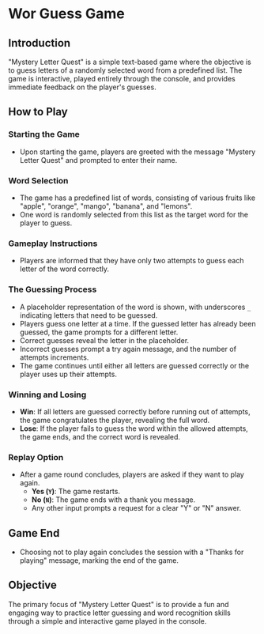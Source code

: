 # Wor Guess Game

## Introduction
"Mystery Letter Quest" is a simple text-based game where the objective is to guess letters of a randomly selected word from a predefined list. The game is interactive, played entirely through the console, and provides immediate feedback on the player's guesses.

## How to Play

### Starting the Game
- Upon starting the game, players are greeted with the message "Mystery Letter Quest" and prompted to enter their name.

### Word Selection
- The game has a predefined list of words, consisting of various fruits like "apple", "orange", "mango", "banana", and "lemons".
- One word is randomly selected from this list as the target word for the player to guess.

### Gameplay Instructions
- Players are informed that they have only two attempts to guess each letter of the word correctly.

### The Guessing Process
- A placeholder representation of the word is shown, with underscores `_` indicating letters that need to be guessed.
- Players guess one letter at a time. If the guessed letter has already been guessed, the game prompts for a different letter.
- Correct guesses reveal the letter in the placeholder.
- Incorrect guesses prompt a try again message, and the number of attempts increments.
- The game continues until either all letters are guessed correctly or the player uses up their attempts.

### Winning and Losing
- **Win**: If all letters are guessed correctly before running out of attempts, the game congratulates the player, revealing the full word.
- **Lose**: If the player fails to guess the word within the allowed attempts, the game ends, and the correct word is revealed.

### Replay Option
- After a game round concludes, players are asked if they want to play again.
  - **Yes (`Y`)**: The game restarts.
  - **No (`N`)**: The game ends with a thank you message.
  - Any other input prompts a request for a clear "Y" or "N" answer.

## Game End
- Choosing not to play again concludes the session with a "Thanks for playing" message, marking the end of the game.

## Objective
The primary focus of "Mystery Letter Quest" is to provide a fun and engaging way to practice letter guessing and word recognition skills through a simple and interactive game played in the console.
